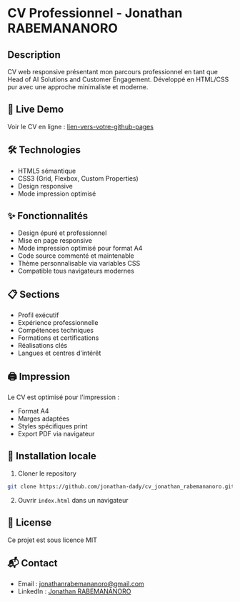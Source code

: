 # CV Professionnel - Jonathan RABEMANANORO

## Description
CV web responsive présentant mon parcours professionnel en tant que Head of AI Solutions and Customer Engagement. Développé en HTML/CSS pur avec une approche minimaliste et moderne.

## 🚀 Live Demo
Voir le CV en ligne : [lien-vers-votre-github-pages](https://jonathan-dady.github.io/cv_jonathan_rabemananoro/)

## 🛠️ Technologies
- HTML5 sémantique
- CSS3 (Grid, Flexbox, Custom Properties)
- Design responsive
- Mode impression optimisé

## ✨ Fonctionnalités
- Design épuré et professionnel
- Mise en page responsive
- Mode impression optimisé pour format A4
- Code source commenté et maintenable
- Thème personnalisable via variables CSS
- Compatible tous navigateurs modernes

## 📋 Sections
- Profil exécutif
- Expérience professionnelle
- Compétences techniques
- Formations et certifications
- Réalisations clés
- Langues et centres d'intérêt

## 🖨️ Impression
Le CV est optimisé pour l'impression :
- Format A4
- Marges adaptées
- Styles spécifiques print
- Export PDF via navigateur

## 🔧 Installation locale
1. Cloner le repository
```bash
git clone https://github.com/jonathan-dady/cv_jonathan_rabemananoro.git
```
2. Ouvrir `index.html` dans un navigateur

## 📄 License
Ce projet est sous licence MIT

## 📬 Contact
- Email : jonathanrabemananoro@gmail.com
- LinkedIn : [Jonathan RABEMANANORO](https://www.linkedin.com/in/jonathan-rabemananoro/)